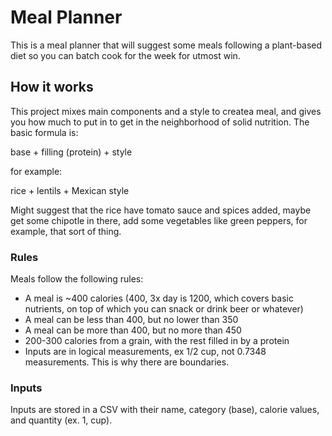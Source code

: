 # Meal Planner

This is a meal planner that will suggest some meals following a plant-based diet so you can batch cook for the week for utmost win.

## How it works

This project mixes main components and a style to createa meal, and gives you how much to put in to get in the neighborhood of solid nutrition. The basic formula is:

base + filling (protein) + style

for example:

rice + lentils + Mexican style

Might suggest that the rice have tomato sauce and spices added, maybe get some chipotle in there, add some vegetables like green peppers, for example, that sort of thing.

### Rules

Meals follow the following rules:

* A meal is ~400 calories (400, 3x day is 1200, which covers basic nutrients, on top of which you can snack or drink beer or whatever)
* A meal can be less than 400, but no lower than 350
* A meal can be more than 400, but no more than 450
* 200-300 calories from a grain, with the rest filled in by a protein
* Inputs are in logical measurements, ex 1/2 cup, not 0.7348 measurements. This is why there are boundaries.

### Inputs

Inputs are stored in a CSV with their name, category (base), calorie values, and quantity (ex. 1, cup).
